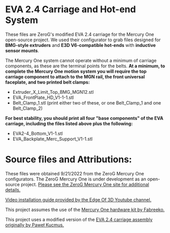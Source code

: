 # EVA 2.4 Carriage and Hot-end System

These files are ZeroG's modified EVA 2.4 carriage for the Mercury One open-source project. We used their configurator to grab files designed for **BMG-style extruders** and **E3D V6-compatible hot-ends** with **inductive sensor mounts**.

The Mercury One system cannot operate without a minimum of carriage components, as these are the terminal points for the belts. **At a minimum, to complete the Mercury One motion system you will require the top carriage component to attach to the MGN rail, the front universal faceplate, and two printed belt clamps:**

- Extruder_X_Limit_Top_BMG_MGN12.stl
- EVA_FrontPlate_HD_V1-1-1.stl
- Belt_Clamp_1.stl (print either two of these, or one Belt_Clamp_1 and one Belt_Clamp_2)

**For best stability, you should print all four "base components" of the EVA carriage, including the files listed above plus the following:**

- EVA2-4_Bottom_V1-1.stl
- EVA_Backplate_Merc_Support_V1-1.stl

# Source files and Attributions:

These files were obtained 9/21/2022 from the ZeroG Mercury One configurators. The ZeroG Mercury One is under development as an open-source project. [Please see the ZeroG Mercury One site for additional details.](https://docs.zerog.one/manual/build/mercury_eva/printed_files)

[Video installation guide provided by the Edge Of 3D Youtube channel.](https://www.youtube.com/playlist?list=PLTWoRbnsWNOh8fU8WCYN58Mdh5aLXsBGu)

This project assumes the use of the [Mercury One hardware kit by Fabreeko.](https://www.fabreeko.com/collections/mods/products/mercury-one-kit?variant=43030259073279)

This project uses a modified version of the [EVA 2.4 carriage assembly originally by Paweł Kucmus.](https://2.eva-3d.page/)
